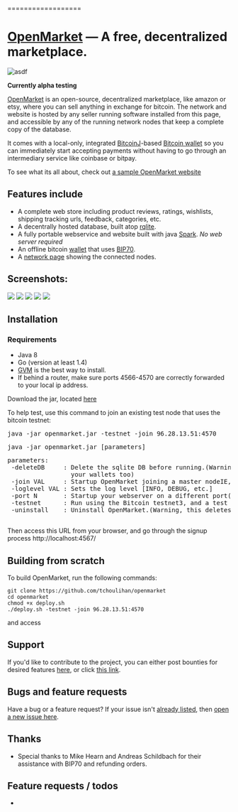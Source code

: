 
==================


[OpenMarket]() &mdash; A free, decentralized marketplace.
==========
![asdf](http://img.shields.io/version/0.0.2.png?color=green)

**Currently alpha testing**

[OpenMarket]() is an open-source, decentralized marketplace, like amazon or etsy, where you can sell anything in exchange for bitcoin. The network and website is hosted by any seller running software installed from this page, and accessible by any of the running network nodes that keep a complete copy of the database.

It comes with a local-only, integrated [BitcoinJ](https://github.com/bitcoinj/bitcoinj)-based [Bitcoin wallet](http://github.com/tchoulihan/bitmerchant) so you can immediately start accepting payments without having to go through an intermediary service like coinbase or bitpay. 

To see what its all about, check out [a sample OpenMarket website]()


## Features include
* A complete web store including product reviews, ratings, wishlists, shipping tracking urls, feedback, categories, etc.
* A decentrally hosted database, built atop [rqlite](https://github.com/otoolep/rqlite). 
* A fully portable webservice and website built with java [Spark](https://github.com/perwendel/spark). *No web server required*
* An offline bitcoin [wallet](http://github.com/tchoulihan/bitmerchant) that uses [BIP70](https://github.com/bitcoin/bips/blob/master/bip-0070.mediawiki). 
* A [network page]() showing the connected nodes.


## Screenshots:
<img src="http://i.imgur.com/dwqxaaL.png">
<img src="http://i.imgur.com/5BX8h5R.png">
<img src="http://i.imgur.com/xd40ucL.png">
<img src="http://i.imgur.com/ckDwi77.png">
<img src="http://i.imgur.com/0c584RB.png">


## Installation
### Requirements
- Java 8
- Go (version at least 1.4) 
-  [GVM](https://github.com/moovweb/gvm) is the best way to install.
- If behind a router, make sure ports 4566-4570 are correctly forwarded to your local ip address.

Download the jar, located [here]()

To help test, use this command to join an existing test node that uses the bitcoin testnet:
<pre>java -jar openmarket.jar -testnet -join 96.28.13.51:4570</pre>

<pre>java -jar openmarket.jar [parameters]</pre>
<pre>parameters:
 -deleteDB     : Delete the sqlite DB before running.(Warning, this deletes
                 your wallets too)
 -join VAL     : Startup OpenMarket joining a master nodeIE, 127.0.0.1:4001
 -loglevel VAL : Sets the log level [INFO, DEBUG, etc.]
 -port N       : Startup your webserver on a different port(default is 4567)
 -testnet      : Run using the Bitcoin testnet3, and a test DB
 -uninstall    : Uninstall OpenMarket.(Warning, this deletes your wallets too)

</pre>

Then access this URL from your browser, and go through the signup process
http://localhost:4567/

## Building from scratch

To build OpenMarket, run the following commands:
```
git clone https://github.com/tchoulihan/openmarket
cd openmarket
chmod +x deploy.sh
./deploy.sh -testnet -join 96.28.13.51:4570
```

and access



## Support 
If you'd like to contribute to the project, you can either post bounties for desired features [here](https://www.bountysource.com/trackers/9805417-tchoulihan-bitmerchant), or click [this link](http://tchoulihan.github.io/bitmerchant/support.html).

## Bugs and feature requests
Have a bug or a feature request? If your issue isn't [already listed](https://github.com/tchoulihan/openmarket/issues/), then [open a new issue here](https://github.com/tchoulihan/openmarket/issues/new).

## Thanks
* Special thanks to Mike Hearn and Andreas Schildbach for their assistance with BIP70 and refunding orders.

## Feature requests / todos
* 

